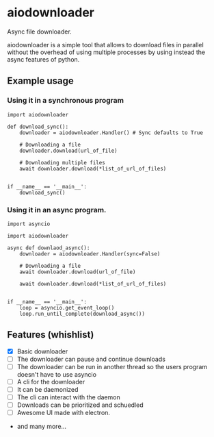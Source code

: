 # aiodownloader
Async file downloader.

aiodownloader is a simple tool that allows to download files in parallel
without the overhead of using multiple processes by using instead the async
features of python.

## Example usage

### Using it in a synchronous program

```
import aiodownloader

def download_sync():
    downloader = aiodownloader.Handler() # Sync defaults to True

    # Downloading a file
    downloader.download(url_of_file)

    # Downloading multiple files
    await downloader.download(*list_of_url_of_files)


if __name__ == '__main__':
    download_sync()
```

### Using it in an async program.

```
import asyncio

import aiodownloader

async def downlaod_async():
    downloader = aiodownloader.Handler(sync=False)

    # Downloading a file
    await downloader.download(url_of_file)

    await downloader.download(*list_of_url_of_files)


if __name__ == '__main__':
    loop = asyncio.get_event_loop()
    loop.run_until_complete(download_async())
```


## Features (whishlist)
- [x] Basic downloader
- [ ] The downloader can pause and continue downloads
- [ ] The downloader can be run in another thread so the users program doesn't have to use asyncio
- [ ] A cli for the downloader
- [ ] It can be daemonized
- [ ] The cli can interact with the daemon
- [ ] Downloads can be prioritized and schuedled
- [ ] Awesome UI made with electron.
- and many more...
